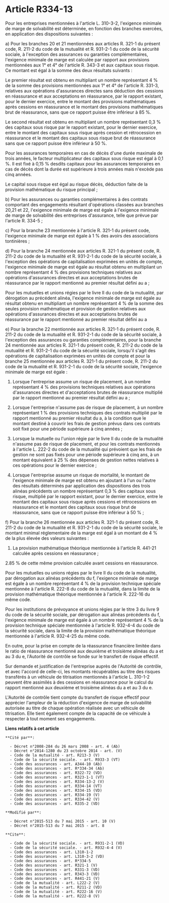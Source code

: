 # Article R334-13

Pour les entreprises mentionnées à l'article L. 310-3-2, l'exigence minimale de marge de solvabilité est déterminée, en
fonction des branches exercées, en application des dispositions suivantes : 

a) Pour les branches 20 et 21 mentionnées aux articles R. 321-1 du présent code, R. 211-2 du code de la mutualité et R.
931-2-1 du code de la sécurité sociale, à l'exception des assurances ou garanties complémentaires, l'exigence minimale de
marge est calculée par rapport aux provisions mentionnées aux 1° et 4° de l'article R. 343-3 et aux capitaux sous risque. Ce
montant est égal à la somme des deux résultats suivants : 

Le premier résultat est obtenu en multipliant un nombre représentant 4 % de la somme des provisions mentionnées aux 1° et 4°
de l'article R. 331-3, relatives aux opérations d'assurances directes sans déduction des cessions en réassurance et aux
acceptations en réassurance, par le rapport existant, pour le dernier exercice, entre le montant des provisions mathématiques
après cessions en réassurance et le montant des provisions mathématiques brut de réassurance, sans que ce rapport puisse être
inférieur à 85 %. 

Le second résultat est obtenu en multipliant un nombre représentant 0,3 % des capitaux sous risque par le rapport existant,
pour le dernier exercice, entre le montant des capitaux sous risque après cession et rétrocession en réassurance et le
montant des capitaux sous risque brut de réassurance sans que ce rapport puisse être inférieur à 50 %. 

Pour les assurances temporaires en cas de décès d'une durée maximale de trois années, le facteur multiplicateur des capitaux
sous risque est égal à 0,1 %. Il est fixé à 0,15 % desdits capitaux pour les assurances temporaires en cas de décès dont la
durée est supérieure à trois années mais n'excède pas cinq années. 

Le capital sous risque est égal au risque décès, déduction faite de la provision mathématique du risque principal ; 

b) Pour les assurances ou garanties complémentaires à des contrats comportant des engagements résultant d'opérations classées
aux branches 20,21 et 22, l'exigence minimale de marge est égale à l'exigence minimale de marge de solvabilité des
entreprises d'assurance, telle que prévue par l'article R. 334-5 ; 

c) Pour la branche 23 mentionnée à l'article R. 321-1 du présent code, l'exigence minimale de marge est égale à 1 % des
avoirs des associations tontinières ; 

d) Pour la branche 24 mentionnée aux articles R. 321-1 du présent code, R. 211-2 du code de la mutualité et R. 931-2-1 du
code de la sécurité sociale, à l'exception des opérations de capitalisation exprimées en unités de compte, l'exigence
minimale de marge est égale au résultat obtenu en multipliant un nombre représentant 4 % des provisions techniques relatives
aux opérations d'assurances directes et aux acceptations brutes de réassurance par le rapport mentionné au premier résultat
défini au a ; 

Pour les mutuelles et unions régies par le livre II du code de la mutualité, par dérogation au précédent alinéa, l'exigence
minimale de marge est égale au résultat obtenu en multipliant un nombre représentant 4 % de la somme des seules provision
mathématique et provision de gestion relatives aux opérations d'assurances directes et aux acceptations brutes de réassurance
par le rapport mentionné au premier résultat défini au a 

e) Pour la branche 22 mentionnée aux articles R. 321-1 du présent code, R. 211-2 du code de la mutualité et R. 931-2-1 du
code de la sécurité sociale, à l'exception des assurances ou garanties complémentaires, pour la branche 24 mentionnée aux
articles R. 321-1 du présent code, R. 211-2 du code de la mutualité et R. 931-2-1 du code de la sécurité sociale, lorsqu'il
s'agit des opérations de capitalisation exprimées en unités de compte et pour la branche 25 mentionnée aux articles R. 321-1
du présent code, R. 211-2 du code de la mutualité et R. 931-2-1 du code de la sécurité sociale, l'exigence minimale de marge
est égale : 

1. Lorsque l'entreprise assume un risque de placement, à un nombre représentant 4 % des provisions techniques relatives aux
opérations d'assurances directes et d'acceptations brutes de réassurance multiplié par le rapport mentionné au premier
résultat défini au a ; 

2. Lorsque l'entreprise n'assume pas de risque de placement, à un nombre représentant 1 % des provisions techniques des
contrats multiplié par le rapport mentionné au premier résultat du a, à la condition que le montant destiné à couvrir les
frais de gestion prévus dans ces contrats soit fixé pour une période supérieure à cinq années ; 

3. Lorsque la mutuelle ou l'union régie par le livre II du code de la mutualité n'assume pas de risque de placement, et pour
les contrats mentionnés à l'article L. 222-2 du code de la mutualité qui prévoient que les frais de gestion ne sont pas fixés
pour une période supérieure à cinq ans, à un montant équivalent à 25 % des dépenses de gestion nettes relatives à ces
opérations pour le dernier exercice ; 

4. Lorsque l'entreprise assume un risque de mortalité, le montant de l'exigence minimale de marge est obtenu en ajoutant à
l'un ou l'autre des résultats déterminés par application des dispositions des trois alinéas précédents un nombre représentant
0,3 % des capitaux sous risque, multiplié par le rapport existant, pour le dernier exercice, entre le montant des capitaux
sous risque après cessions et rétrocessions en réassurance et le montant des capitaux sous risque brut de réassurance, sans
que ce rapport puisse être inférieur à 50 % ; 

f) Pour la branche 26 mentionnée aux articles R. 321-1 du présent code, R. 211-2 du code de la mutualité et R. 931-2-1 du
code de la sécurité sociale, le montant minimal réglementaire de la marge est égal à un montant de 4 % de la plus élevée des
valeurs suivantes : 

1. La provision mathématique théorique mentionnée à l'article R. 441-21 calculée après cessions en réassurance ; 

2.85 % de cette même provision calculée avant cessions en réassurance. 

Pour les mutuelles ou unions régies par le livre II du code de la mutualité, par dérogation aux alinéas précédents du f,
l'exigence minimale de marge est égale à un nombre représentant 4 % de la provision technique spéciale mentionnée à l'article
R. 222-8 du code de la mutualité, dans la limite de la provision mathématique théorique mentionnée à l'article R. 222-16 du
même code. 

Pour les institutions de prévoyance et unions régies par le titre 3 du livre 9 du code de la sécurité sociale, par dérogation
aux alinéas précédents du f, l'exigence minimale de marge est égale à un nombre représentant 4 % de la provision technique
spéciale mentionnée à l'article R. 932-4-4 du code de la sécurité sociale, dans la limite de la provision mathématique
théorique mentionnée à l'article R. 932-4-25 du même code. 

En outre, pour la prise en compte de la réassurance financière limitée dans le ratio de réassurance mentionné aux deuxième et
troisième alinéas du a et au 3 du e, l'Autorité de contrôle se fonde sur le transfert de risque effectif. 

Sur demande et justification de l'entreprise auprès de l'Autorité de contrôle, et avec l'accord de celle-ci, les montants
récupérables au titre des risques transférés à un véhicule de titrisation mentionnés à l'article L. 310-1-2 peuvent être
assimilés à des cessions en réassurance pour le calcul du rapport mentionné aux deuxième et troisième alinéas du a et au 3 du
e. 

L'Autorité de contrôle tient compte du transfert de risque effectif pour apprécier l'ampleur de la réduction d'exigence de
marge de solvabilité autorisée au titre de chaque opération réalisée avec un véhicule de titrisation. Elle tient également
compte de la capacité de ce véhicule à respecter à tout moment ses engagements.

**Liens relatifs à cet article**

	**Cité par**:

	  - Décret n°2008-284 du 26 mars 2008 - art. 4 (Ab)
	  - Décret n°2014-1280 du 23 octobre 2014 - art. (V)
	  - Code de la mutualité - art. R213-3 (V)
	  - Code de la sécurité sociale. - art. R933-3 (VT)
	  - Code des assurances - art. A344-10 (Ab)
	  - Code des assurances - art. R*334-34 (Ab)
	  - Code des assurances - art. R322-72 (VD)
	  - Code des assurances - art. R323-1-1 (VT)
	  - Code des assurances - art. R334-13-2 (V)
	  - Code des assurances - art. R334-14 (VT)
	  - Code des assurances - art. R334-15 (VD)
	  - Code des assurances - art. R334-19 (V)
	  - Code des assurances - art. R334-42 (V)
	  - Code des assurances - art. R335-2 (VD)

	**Modifié par**:

	  - Décret n°2015-513 du 7 mai 2015 - art. 10 (V)
	  - Décret n°2015-513 du 7 mai 2015 - art. 8

	**Cite**:

	  - Code de la sécurité sociale. - art. R931-2-1 (VD)
	  - Code de la sécurité sociale. - art. R932-4-4 (V)
	  - Code des assurances - art. L310-1-2
	  - Code des assurances - art. L310-3-2 (VD)
	  - Code des assurances - art. R*334-5
	  - Code des assurances - art. R321-1 (V)
	  - Code des assurances - art. R331-3 (VD)
	  - Code des assurances - art. R343-3 (VD)
	  - Code des assurances - art. R441-21 (V)
	  - Code de la mutualité - art. L222-2 (V)
	  - Code de la mutualité - art. R211-2 (VD)
	  - Code de la mutualité - art. R222-16 (V)
	  - Code de la mutualité - art. R222-8 (V)
